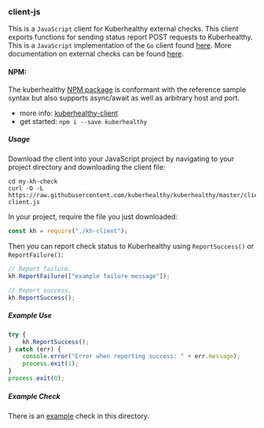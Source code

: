 ### client-js

This is a `JavaScript` client for Kuberhealthy external checks. This client exports functions for sending status
report POST requests to Kuberhealthy. This is a `JavaScript` implementation of the `Go` client found [here](../../pkg/checks/external/checkclient/main.go). More documentation on external checks can be found [here](../../docs/EXTERNAL_CHECKS.md).

#### NPM:

The kuberhealthy [NPM package](https://www.npmjs.com/package/kuberhealthy) is conformant with the reference sample syntax but also supports async/await as well as arbitrary host and port. 

- more info: [kuberhealthy-client](https://github.com/gWOLF3/kuberhealthy-client)
- get started: `npm i --save kuberhealthy`

##### Usage

Download the client into your JavaScript project by navigating to your project directory and downloading the client file:

```shell
cd my-kh-check
curl -O -L https://raw.githubusercontent.com/kuberhealthy/kuberhealthy/master/clients/js/kh-client.js
```

In your project, require the file you just downloaded:

```js
const kh = require("./kh-client");
```

Then you can report check status to Kuberhealthy using `ReportSuccess()` or `ReportFailure()`:

```js
// Report failure. 
kh.ReportFailure(["example failure message"]);

// Report success.
kh.ReportSuccess();
```

##### Example Use

```js
try {
    kh.ReportSuccess();
} catch (err) {
    console.error("Error when reporting success: " + err.message);
    process.exit(1);
}
process.exit(0);
```

##### Example Check

There is an [example](./example/check.js) check in this directory.